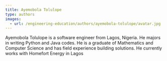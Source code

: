 ```yaml
---
title: Ayemobola Tolulope
type: authors
images:
  - url: /engineering-education/authors/ayemobola-tolulope/avatar.jpg 
---
```

Ayemobola Tolulope is a software engineer from Lagos, Nigeria. He majors in writing Python and Java codes. He is a graduate of Mathematics and Computer Science and has field experience building solutions. He currently works with Homefort Energy in Lagos


